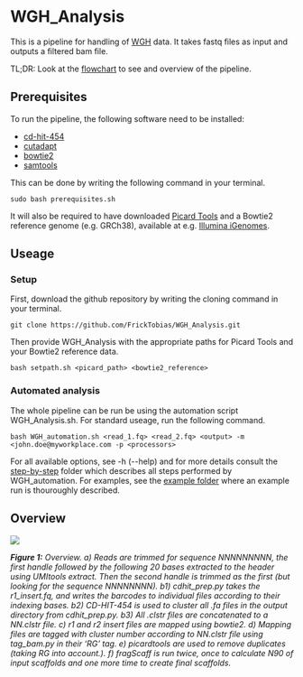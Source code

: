 # WGH_Analysis

This is a pipeline for handling of [WGH]() data. It takes fastq files as input and outputs a filtered bam file.

TL;DR: Look at the [flowchart](https://github.com/FrickTobias/WGH_Analysis/blob/master/README.md#overview) to see and overview of the pipeline.

## Prerequisites

To run the pipeline, the following software need to be installed:

  - [cd-hit-454](https://github.com/weizhongli/cdhit.git)
  - [cutadapt](https://github.com/marcelm/cutadapt.git)
  - [bowtie2](https://github.com/BenLangmead/bowtie2)
  - [samtools](https://github.com/samtools/samtools)
  
This can be done by writing the following command in your terminal.

```
sudo bash prerequisites.sh
```

It will also be required to have downloaded [Picard Tools](https://github.com/broadinstitute/picard) and a Bowtie2 reference genome (e.g. GRCh38), available at e.g. [Illumina iGenomes](https://support.illumina.com/sequencing/sequencing_software/igenome.html).

## Useage

### Setup

First, download the github repository by writing the cloning command in your terminal.

```
git clone https://github.com/FrickTobias/WGH_Analysis.git
```

Then provide WGH_Analysis with the appropriate paths for Picard Tools and your Bowtie2 reference data. 


```
bash setpath.sh <picard_path> <bowtie2_reference>
```

### Automated analysis
The whole pipeline can be run be using the automation script WGH_Analysis.sh. For standard useage, run the following command.

```
bash WGH_automation.sh <read_1.fq> <read_2.fq> <output> -m <john.doe@myworkplace.com -p <processors>
```

For all available options, see -h (--help) and for more details consult the [step-by-step](https://github.com/FrickTobias/WGH_Analysis/tree/master/step-by-step) 
folder which describes all steps performed by WGH_automation. For examples, see the [example folder](https://github.com/FrickTobias/WGH_Analysis/tree/master/example) 
where an example run is thouroughly described.

## Overview

![](https://github.com/FrickTobias/WGH_Analysis/blob/master/figures/flowchart.png)

_**Figure 1:** Overview. a) Reads are trimmed for sequence NNNNNNNNN, the first handle followed by the following 20 
bases extracted to the header using UMItools extract. Then the second handle is trimmed as the first (but looking 
for the sequence NNNNNNNN). b1) cdhit_prep.py takes the r1_insert.fq, and writes the barcodes to individual files 
according to their indexing bases. b2) CD-HIT-454 is used to cluster all .fa files in the output directory from 
cdhit_prep.py. b3) All .clstr files are concatenated to a NN.clstr file. c) r1 and r2 insert files are mapped using 
bowtie2. d) Mapping files are tagged with cluster number according to NN.clstr file using tag_bam.py in their ‘RG’ tag. 
e) picardtools are used to remove duplicates (taking RG into account.). f) fragScaff is run twice, once to calculate 
N90 of input scaffolds and one more time to create final scaffolds._
